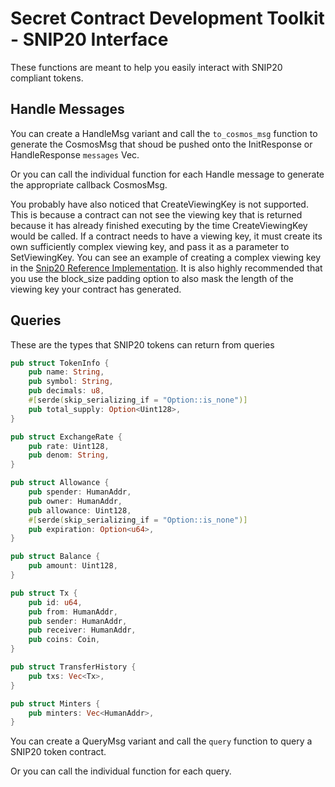 # Secret Contract Development Toolkit - SNIP20 Interface

These functions are meant to help you easily interact with SNIP20 compliant tokens.  

## Handle Messages

You can create a HandleMsg variant and call the `to_cosmos_msg` function to generate the CosmosMsg that shoud be pushed onto the InitResponse or HandleResponse `messages` Vec.

Or you can call the individual function for each Handle message to generate the appropriate callback CosmosMsg.

You probably have also noticed that CreateViewingKey is not supported.  This is because a contract can not see the viewing key that is returned because it has already finished executing by the time CreateViewingKey would be called.  If a contract needs to have a viewing key, it must create its own sufficiently complex viewing key, and pass it as a parameter to SetViewingKey. You can see an example of creating a complex viewing key in the [Snip20 Reference Implementation](http://github.com/enigmampc/snip20-reference-impl).  It is also highly recommended that you use the block_size padding option to also mask the length of the viewing key your contract has generated.

## Queries

These are the types that SNIP20 tokens can return from queries
```rust
pub struct TokenInfo {
    pub name: String,
    pub symbol: String,
    pub decimals: u8,
    #[serde(skip_serializing_if = "Option::is_none")]
    pub total_supply: Option<Uint128>,
}

pub struct ExchangeRate {
    pub rate: Uint128,
    pub denom: String,
}

pub struct Allowance {
    pub spender: HumanAddr,
    pub owner: HumanAddr,
    pub allowance: Uint128,
    #[serde(skip_serializing_if = "Option::is_none")]
    pub expiration: Option<u64>,
}

pub struct Balance {
    pub amount: Uint128,
}

pub struct Tx {
    pub id: u64,
    pub from: HumanAddr,
    pub sender: HumanAddr,
    pub receiver: HumanAddr,
    pub coins: Coin,
}

pub struct TransferHistory {
    pub txs: Vec<Tx>,
}

pub struct Minters {
    pub minters: Vec<HumanAddr>,
}
```
You can create a QueryMsg variant and call the `query` function to query a SNIP20 token contract.

Or you can call the individual function for each query.